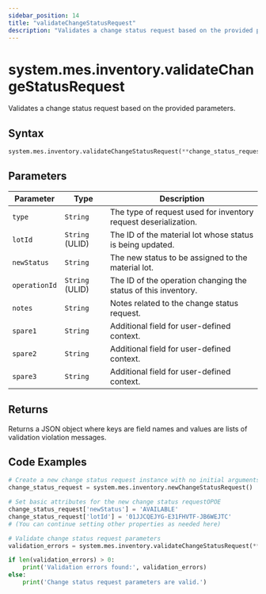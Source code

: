 ```yaml
---
sidebar_position: 14
title: "validateChangeStatusRequest"
description: "Validates a change status request based on the provided parameters."
---
```


# system.mes.inventory.validateChangeStatusRequest

Validates a change status request based on the provided parameters.

## Syntax
```python
system.mes.inventory.validateChangeStatusRequest(**change_status_request)
```

## Parameters

| Parameter      | Type            | Description                                                        |
|----------------|-----------------|--------------------------------------------------------------------|
| `type`         | `String`        | The type of request used for inventory request deserialization.    |
| `lotId`        | `String` (ULID) | The ID of the material lot whose status is being updated.          |
| `newStatus`    | `String`        | The new status to be assigned to the material lot.                 |
| `operationId`  | `String` (ULID) | The ID of the operation changing the status of this inventory.     |
| `notes`        | `String`        | Notes related to the change status request.                        |
| `spare1`       | `String`        | Additional field for user-defined context.                         |
| `spare2`       | `String`        | Additional field for user-defined context.                         |
| `spare3`       | `String`        | Additional field for user-defined context.                         |

## Returns

Returns a JSON object where keys are field names and values are lists of validation violation messages.

## Code Examples

```python
# Create a new change status request instance with no initial arguments
change_status_request = system.mes.inventory.newChangeStatusRequest()

# Set basic attributes for the new change status requestOPOE
change_status_request['newStatus'] = 'AVAILABLE'
change_status_request['lotId'] = '01JJCQEJYG-E31FHVTF-JB6WEJTC'
# (You can continue setting other properties as needed here)

# Validate change status request parameters
validation_errors = system.mes.inventory.validateChangeStatusRequest(**change_status_request)

if len(validation_errors) > 0:
    print('Validation errors found:', validation_errors)
else:
    print('Change status request parameters are valid.')
```